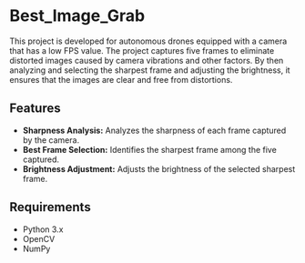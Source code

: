 # Best_Image_Grab

This project is developed for autonomous drones equipped with a camera that has a low FPS value. The project captures five frames to eliminate distorted images caused by camera vibrations and other factors. By then analyzing and selecting the sharpest frame and adjusting the brightness, it ensures that the images are clear and free from distortions.

## Features

- **Sharpness Analysis:** Analyzes the sharpness of each frame captured by the camera.
- **Best Frame Selection:** Identifies the sharpest frame among the five captured.
- **Brightness Adjustment:** Adjusts the brightness of the selected sharpest frame.


## Requirements
- Python 3.x
- OpenCV
- NumPy
